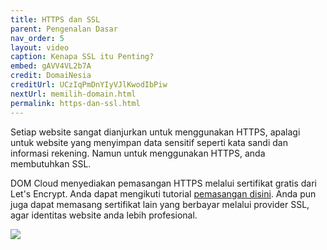 ```yaml
---
title: HTTPS dan SSL
parent: Pengenalan Dasar
nav_order: 5
layout: video
caption: Kenapa SSL itu Penting?
embed: gAVV4VL2b7A
credit: DomaiNesia
creditUrl: UCzIqPmDnYIyVJlKwodIbPiw
nextUrl: memilih-domain.html
permalink: https-dan-ssl.html
---
```


Setiap website sangat dianjurkan untuk menggunakan HTTPS, apalagi untuk website yang menyimpan data sensitif seperti kata sandi dan informasi rekening. Namun untuk menggunakan HTTPS, anda membutuhkan SSL.

DOM Cloud menyediakan pemasangan HTTPS melalui sertifikat gratis dari Let's Encrypt. Anda dapat mengikuti tutorial [pemasangan disini](). Anda pun juga dapat memasang sertifikat lain yang berbayar melalui provider SSL, agar identitas website anda lebih profesional.

![](https://www.tunetheweb.com/assets/images/security/DV_OV_EV_certificates.png)

